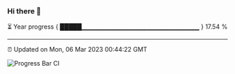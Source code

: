 ### Hi there 👋

⏳ Year progress { █████▁▁▁▁▁▁▁▁▁▁▁▁▁▁▁▁▁▁▁▁▁▁▁▁▁ } 17.54 %

---

⏰ Updated on Mon, 06 Mar 2023 00:44:22 GMT

![Progress Bar CI](https://github.com/Shyam-Makwana/GitHub-Actions-Demo/workflows/Progress%20Bar%20CI/badge.svg)
